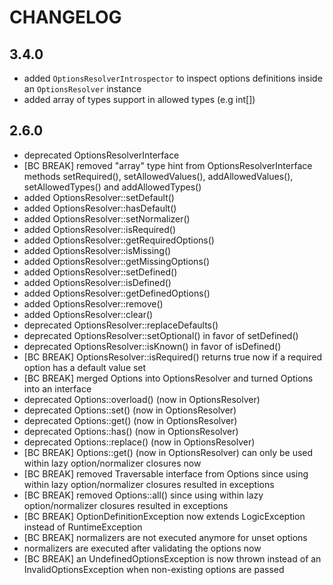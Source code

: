 CHANGELOG
=========

3.4.0
-----

* added `OptionsResolverIntrospector` to inspect options definitions inside an `OptionsResolver` instance
* added array of types support in allowed types (e.g int[])

2.6.0
-----

* deprecated OptionsResolverInterface
* [BC BREAK] removed "array" type hint from OptionsResolverInterface methods setRequired(), setAllowedValues(),
  addAllowedValues(), setAllowedTypes() and addAllowedTypes()
* added OptionsResolver::setDefault()
* added OptionsResolver::hasDefault()
* added OptionsResolver::setNormalizer()
* added OptionsResolver::isRequired()
* added OptionsResolver::getRequiredOptions()
* added OptionsResolver::isMissing()
* added OptionsResolver::getMissingOptions()
* added OptionsResolver::setDefined()
* added OptionsResolver::isDefined()
* added OptionsResolver::getDefinedOptions()
* added OptionsResolver::remove()
* added OptionsResolver::clear()
* deprecated OptionsResolver::replaceDefaults()
* deprecated OptionsResolver::setOptional() in favor of setDefined()
* deprecated OptionsResolver::isKnown() in favor of isDefined()
* [BC BREAK] OptionsResolver::isRequired() returns true now if a required option has a default value set
* [BC BREAK] merged Options into OptionsResolver and turned Options into an interface
* deprecated Options::overload() (now in OptionsResolver)
* deprecated Options::set() (now in OptionsResolver)
* deprecated Options::get() (now in OptionsResolver)
* deprecated Options::has() (now in OptionsResolver)
* deprecated Options::replace() (now in OptionsResolver)
* [BC BREAK] Options::get() (now in OptionsResolver) can only be used within lazy option/normalizer closures now
* [BC BREAK] removed Traversable interface from Options since using within lazy option/normalizer closures resulted in
  exceptions
* [BC BREAK] removed Options::all() since using within lazy option/normalizer closures resulted in exceptions
* [BC BREAK] OptionDefinitionException now extends LogicException instead of RuntimeException
* [BC BREAK] normalizers are not executed anymore for unset options
* normalizers are executed after validating the options now
* [BC BREAK] an UndefinedOptionsException is now thrown instead of an InvalidOptionsException when non-existing options
  are passed
